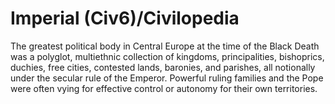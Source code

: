 # Imperial (Civ6)/Civilopedia

The greatest political body in Central Europe at the time of the Black Death was a polyglot, multiethnic collection of kingdoms, principalities, bishoprics, duchies, free cities, contested lands, baronies, and parishes, all notionally under the secular rule of the Emperor. Powerful ruling families and the Pope were often vying for effective control or autonomy for their own territories.